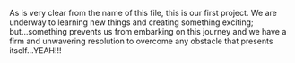 As is very clear from the name of this file, this is our first project. We are underway to learning new things and creating something exciting; but...something prevents us from embarking on this journey and we have a firm and unwavering resolution to overcome any obstacle that presents itself...YEAH!!!
